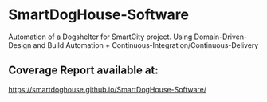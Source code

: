 # SmartDogHouse-Software
Automation of a Dogshelter for SmartCity project. Using Domain-Driven-Design and Build Automation + Continuous-Integration/Continuous-Delivery
## Coverage Report available at: 
https://smartdoghouse.github.io/SmartDogHouse-Software/
